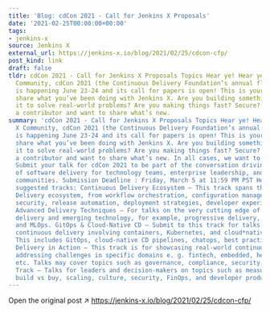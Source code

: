 ```yaml
---
title: 'Blog: cdCon 2021 - Call for Jenkins X Proposals'
date: '2021-02-25T00:00:00+00:00'
tags:
- jenkins-x
source: Jenkins X
external_url: https://jenkins-x.io/blog/2021/02/25/cdcon-cfp/
post_kind: link
draft: false
tldr: cdCon 2021 - Call for Jenkins X Proposals Topics Hear ye! Hear ye! Jenkins X
  Community, cdCon 2021 (the Continuous Delivery Foundation’s annual flagship event)
  is happening June 23-24 and its call for papers is open! This is your chance to
  share what you’ve been doing with Jenkins X. Are you building something cool? Using
  it to solve real-world problems? Are you making things fast? Secure? Or maybe you’re
  a contributor and want to share what’s new.
summary: 'cdCon 2021 - Call for Jenkins X Proposals Topics Hear ye! Hear ye! Jenkins
  X Community, cdCon 2021 (the Continuous Delivery Foundation’s annual flagship event)
  is happening June 23-24 and its call for papers is open! This is your chance to
  share what you’ve been doing with Jenkins X. Are you building something cool? Using
  it to solve real-world problems? Are you making things fast? Secure? Or maybe you’re
  a contributor and want to share what’s new. In all cases, we want to hear from you!
  Submit your talk for cdCon 2021 to be part of the conversation driving the future
  of software delivery for technology teams, enterprise leadership, and open-source
  communities. Submission Deadline : Friday, March 5 at 11:59 PM PST Here are the
  suggested tracks: Continuous Delivery Ecosystem – This track spans the entire Continuous
  Delivery ecosystem, from workflow orchestration, configuration management, testing,
  security, release automation, deployment strategies, developer experience, and more.
  Advanced Delivery Techniques – For talks on the very cutting edge of continuous
  delivery and emerging technology, for example, progressive delivery, observability,
  and MLOps. GitOps & Cloud-Native CD – Submit to this track for talks related to
  continuous delivery involving containers, Kubernetes, and cloud*native technologies.
  This includes GitOps, cloud-native CD pipelines, chatops, best practices, etc. Continuous
  Delivery in Action – This track is for showcasing real-world continuous delivery
  addressing challenges in specific domains e. g. fintech, embedded, healthcare, retail,
  etc. Talks may cover topics such as governance, compliance, security, etc. Leadership
  Track – Talks for leaders and decision-makers on topics such as measuring DevOps,
  build vs buy, scaling, culture, security, FinOps, and developer productivity.'
---
```

Open the original post ↗ https://jenkins-x.io/blog/2021/02/25/cdcon-cfp/
